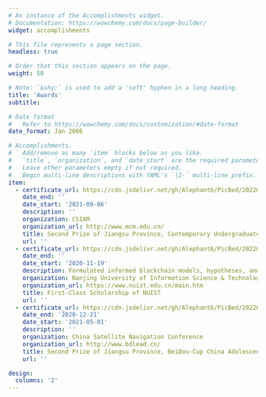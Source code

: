 ```yaml
---
# An instance of the Accomplishments widget.
# Documentation: https://wowchemy.com/docs/page-builder/
widget: accomplishments

# This file represents a page section.
headless: true

# Order that this section appears on the page.
weight: 50

# Note: `&shy;` is used to add a 'soft' hyphen in a long heading.
title: 'Awards'
subtitle:

# Date format
#   Refer to https://wowchemy.com/docs/customization/#date-format
date_format: Jan 2006

# Accomplishments.
#   Add/remove as many `item` blocks below as you like.
#   `title`, `organization`, and `date_start` are the required parameters.
#   Leave other parameters empty if not required.
#   Begin multi-line descriptions with YAML's `|2-` multi-line prefix.
item:
  - certificate_url: https://cdn.jsdelivr.net/gh/Alephant6/PicBed/202206262139323.png
    date_end: ''
    date_start: '2021-09-06'
    description: ''
    organization: CSIAM
    organization_url: http://www.mcm.edu.cn/
    title: Second Prize of Jiangsu Province, Contemporary Undergraduate Mathematical Contest In Modeling
    url: ''
  - certificate_url: https://cdn.jsdelivr.net/gh/Alephant6/PicBed/202206262147266.png
    date_end: ''
    date_start: '2020-11-19'
    description: Formulated informed blockchain models, hypotheses, and use cases.
    organization: Nanjing University of Information Science & Technology
    organization_url: https://www.nuist.edu.cn/main.htm
    title: First-Class Scholarship of NUIST
    url: ''
  - certificate_url: https://cdn.jsdelivr.net/gh/Alephant6/PicBed/202206262149643.pdf
    date_end: '2020-12-21'
    date_start: '2021-05-01'
    description: ''
    organization: China Satellite Navigation Conference
    organization_url: http://www.bdlead.cn/
    title: Second Prize of Jiangsu Province, BeiDou-Cup China Adolescents Science&Technology
    url: ''

design:
  columns: '2'
---
```

